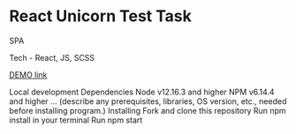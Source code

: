 # React Unicorn Test Task
SPA

Tech -
React,
JS,
SCSS

[DEMO link](https://maxxnikiforov.github.io/Unicorn_page_task/)

Local development
Dependencies
Node v12.16.3 and higher
NPM v6.14.4 and higher
... (describe any prerequisites, libraries, OS version, etc., needed before installing program.)
Installing
Fork and clone this repository
Run npm install in your terminal
Run npm start
